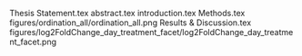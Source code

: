 Thesis Statement.tex
abstract.tex
introduction.tex
Methods.tex
figures/ordination_all/ordination_all.png
Results & Discussion.tex
figures/log2FoldChange_day_treatment_facet/log2FoldChange_day_treatment_facet.png
